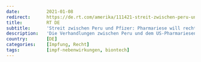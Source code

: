 ```yaml
---
date:          2021-01-08
redirect:      https://de.rt.com/amerika/111421-streit-zwischen-peru-und-pfizer/
title:         RT DE
subtitle:      'Streit zwischen Peru und Pfizer: Pharmariese will rechtliche Immunität im Fall von Nebenwirkungen'
description:   'Die Verhandlungen zwischen Peru und dem US-Pharmariesen Pfizer um den Corona-Impfstoff befinden sich in einer Sackgasse. Dies erklärte die  Gesundheitsministerin des Landes. Der Grund sei ein Konflikt über rechtliche Immunität für die Pharma-Firma.'
country:       [DE]
categories:    [Impfung, Recht]
tags:          [impf-nebenwirkungen, biontech]
---
```

